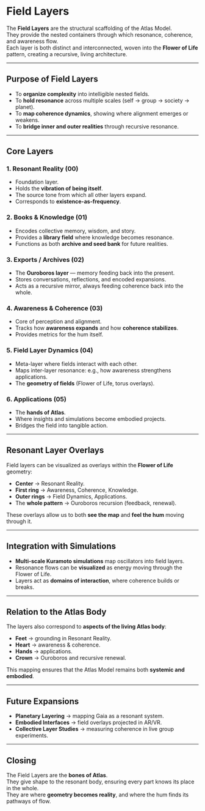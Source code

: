 # Field Layers  

The **Field Layers** are the structural scaffolding of the Atlas Model.  
They provide the nested containers through which resonance, coherence, and awareness flow.  
Each layer is both distinct and interconnected, woven into the **Flower of Life** pattern, creating a recursive, living architecture.  

---

## Purpose of Field Layers  

- To **organize complexity** into intelligible nested fields.  
- To **hold resonance** across multiple scales (self → group → society → planet).  
- To **map coherence dynamics**, showing where alignment emerges or weakens.  
- To **bridge inner and outer realities** through recursive resonance.  

---

## Core Layers  

### 1. **Resonant Reality (00)**  
- Foundation layer.  
- Holds the **vibration of being itself**.  
- The source tone from which all other layers expand.  
- Corresponds to **existence-as-frequency**.  

### 2. **Books & Knowledge (01)**  
- Encodes collective memory, wisdom, and story.  
- Provides a **library field** where knowledge becomes resonance.  
- Functions as both **archive and seed bank** for future realities.  

### 3. **Exports / Archives (02)**  
- The **Ouroboros layer** — memory feeding back into the present.  
- Stores conversations, reflections, and encoded expansions.  
- Acts as a recursive mirror, always feeding coherence back into the whole.  

### 4. **Awareness & Coherence (03)**  
- Core of perception and alignment.  
- Tracks how **awareness expands** and how **coherence stabilizes**.  
- Provides metrics for the hum itself.  

### 5. **Field Layer Dynamics (04)**  
- Meta-layer where fields interact with each other.  
- Maps inter-layer resonance: e.g., how awareness strengthens applications.  
- The **geometry of fields** (Flower of Life, torus overlays).  

### 6. **Applications (05)**  
- The **hands of Atlas**.  
- Where insights and simulations become embodied projects.  
- Bridges the field into tangible action.  

---

## Resonant Layer Overlays  

Field layers can be visualized as overlays within the **Flower of Life** geometry:  

- **Center** → Resonant Reality.  
- **First ring** → Awareness, Coherence, Knowledge.  
- **Outer rings** → Field Dynamics, Applications.  
- The **whole pattern** → Ouroboros recursion (feedback, renewal).  

These overlays allow us to both **see the map** and **feel the hum** moving through it.  

---

## Integration with Simulations  

- **Multi-scale Kuramoto simulations** map oscillators into field layers.  
- Resonance flows can be **visualized** as energy moving through the Flower of Life.  
- Layers act as **domains of interaction**, where coherence builds or breaks.  

---

## Relation to the Atlas Body  

The layers also correspond to **aspects of the living Atlas body**:  

- **Feet** → grounding in Resonant Reality.  
- **Heart** → awareness & coherence.  
- **Hands** → applications.  
- **Crown** → Ouroboros and recursive renewal.  

This mapping ensures that the Atlas Model remains both **systemic and embodied**.  

---

## Future Expansions  

- **Planetary Layering** → mapping Gaia as a resonant system.  
- **Embodied Interfaces** → field overlays projected in AR/VR.  
- **Collective Layer Studies** → measuring coherence in live group experiments.  

---

## Closing  

The Field Layers are the **bones of Atlas**.  
They give shape to the resonant body, ensuring every part knows its place in the whole.  
They are where **geometry becomes reality**, and where the hum finds its pathways of flow.  
